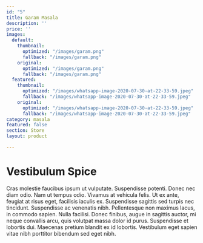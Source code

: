```yaml
---
id: "5"
title: Garam Masala
description: ''
price: ''
images:
  default:
    thumbnail:
      optimized: "/images/garam.png"
      fallback: "/images/garam.png"
    original:
      optimized: "/images/garam.png"
      fallback: "/images/garam.png"
  featured:
    thumbnail:
      optimized: "/images/whatsapp-image-2020-07-30-at-22-33-59.jpeg"
      fallback: "/images/whatsapp-image-2020-07-30-at-22-33-59.jpeg"
    original:
      optimized: "/images/whatsapp-image-2020-07-30-at-22-33-59.jpeg"
      fallback: "/images/whatsapp-image-2020-07-30-at-22-33-59.jpeg"
category: masala
featured: false
section: Store
layout: product

---
```

# Vestibulum Spice

Cras molestie faucibus ipsum ut vulputate. Suspendisse potenti. Donec nec diam odio. Nam ut tempus odio. Vivamus at vehicula felis. Ut ex ante, feugiat at risus eget, facilisis iaculis ex. Suspendisse sagittis sed turpis nec tincidunt. Suspendisse ac venenatis nibh. Pellentesque non maximus lacus, in commodo sapien. Nulla facilisi. Donec finibus, augue in sagittis auctor, mi neque convallis arcu, quis volutpat massa dolor id purus. Suspendisse et lobortis dui. Maecenas pretium blandit ex id lobortis. Vestibulum eget sapien vitae nibh porttitor bibendum sed eget nibh.
